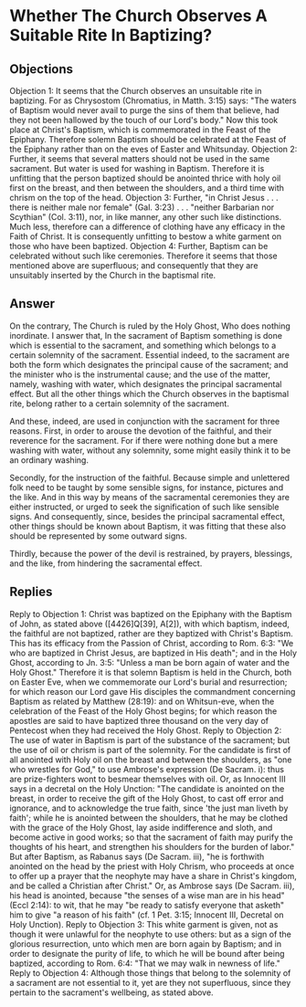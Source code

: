 # Whether The Church Observes A Suitable Rite In Baptizing?
## Objections
Objection 1: It seems that the Church observes an unsuitable rite in baptizing. For as Chrysostom (Chromatius, in Matth. 3:15) says: "The waters of Baptism would never avail to purge the sins of them that believe, had they not been hallowed by the touch of our Lord's body." Now this took place at Christ's Baptism, which is commemorated in the Feast of the Epiphany. Therefore solemn Baptism should be celebrated at the Feast of the Epiphany rather than on the eves of Easter and Whitsunday.
Objection 2: Further, it seems that several matters should not be used in the same sacrament. But water is used for washing in Baptism. Therefore it is unfitting that the person baptized should be anointed thrice with holy oil first on the breast, and then between the shoulders, and a third time with chrism on the top of the head.
Objection 3: Further, "in Christ Jesus . . . there is neither male nor female" (Gal. 3:23) . . . "neither Barbarian nor Scythian" (Col. 3:11), nor, in like manner, any other such like distinctions. Much less, therefore can a difference of clothing have any efficacy in the Faith of Christ. It is consequently unfitting to bestow a white garment on those who have been baptized.
Objection 4: Further, Baptism can be celebrated without such like ceremonies. Therefore it seems that those mentioned above are superfluous; and consequently that they are unsuitably inserted by the Church in the baptismal rite.
## Answer
On the contrary, The Church is ruled by the Holy Ghost, Who does nothing inordinate.
I answer that, In the sacrament of Baptism something is done which is essential to the sacrament, and something which belongs to a certain solemnity of the sacrament. Essential indeed, to the sacrament are both the form which designates the principal cause of the sacrament; and the minister who is the instrumental cause; and the use of the matter, namely, washing with water, which designates the principal sacramental effect. But all the other things which the Church observes in the baptismal rite, belong rather to a certain solemnity of the sacrament.

And these, indeed, are used in conjunction with the sacrament for three reasons. First, in order to arouse the devotion of the faithful, and their reverence for the sacrament. For if there were nothing done but a mere washing with water, without any solemnity, some might easily think it to be an ordinary washing.

Secondly, for the instruction of the faithful. Because simple and unlettered folk need to be taught by some sensible signs, for instance, pictures and the like. And in this way by means of the sacramental ceremonies they are either instructed, or urged to seek the signification of such like sensible signs. And consequently, since, besides the principal sacramental effect, other things should be known about Baptism, it was fitting that these also should be represented by some outward signs.

Thirdly, because the power of the devil is restrained, by prayers, blessings, and the like, from hindering the sacramental effect.
## Replies
Reply to Objection 1: Christ was baptized on the Epiphany with the Baptism of John, as stated above ([4426]Q[39], A[2]), with which baptism, indeed, the faithful are not baptized, rather are they baptized with Christ's Baptism. This has its efficacy from the Passion of Christ, according to Rom. 6:3: "We who are baptized in Christ Jesus, are baptized in His death"; and in the Holy Ghost, according to Jn. 3:5: "Unless a man be born again of water and the Holy Ghost." Therefore it is that solemn Baptism is held in the Church, both on Easter Eve, when we commemorate our Lord's burial and resurrection; for which reason our Lord gave His disciples the commandment concerning Baptism as related by Matthew (28:19): and on Whitsun-eve, when the celebration of the Feast of the Holy Ghost begins; for which reason the apostles are said to have baptized three thousand on the very day of Pentecost when they had received the Holy Ghost.
Reply to Objection 2: The use of water in Baptism is part of the substance of the sacrament; but the use of oil or chrism is part of the solemnity. For the candidate is first of all anointed with Holy oil on the breast and between the shoulders, as "one who wrestles for God," to use Ambrose's expression (De Sacram. i): thus are prize-fighters wont to besmear themselves with oil. Or, as Innocent III says in a decretal on the Holy Unction: "The candidate is anointed on the breast, in order to receive the gift of the Holy Ghost, to cast off error and ignorance, and to acknowledge the true faith, since 'the just man liveth by faith'; while he is anointed between the shoulders, that he may be clothed with the grace of the Holy Ghost, lay aside indifference and sloth, and become active in good works; so that the sacrament of faith may purify the thoughts of his heart, and strengthen his shoulders for the burden of labor." But after Baptism, as Rabanus says (De Sacram. iii), "he is forthwith anointed on the head by the priest with Holy Chrism, who proceeds at once to offer up a prayer that the neophyte may have a share in Christ's kingdom, and be called a Christian after Christ." Or, as Ambrose says (De Sacram. iii), his head is anointed, because "the senses of a wise man are in his head" (Eccl 2:14): to wit, that he may "be ready to satisfy everyone that asketh" him to give "a reason of his faith" (cf. 1 Pet. 3:15; Innocent III, Decretal on Holy Unction).
Reply to Objection 3: This white garment is given, not as though it were unlawful for the neophyte to use others: but as a sign of the glorious resurrection, unto which men are born again by Baptism; and in order to designate the purity of life, to which he will be bound after being baptized, according to Rom. 6:4: "That we may walk in newness of life."
Reply to Objection 4: Although those things that belong to the solemnity of a sacrament are not essential to it, yet are they not superfluous, since they pertain to the sacrament's wellbeing, as stated above.